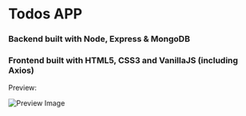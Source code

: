 # Todos APP

### Backend built with Node, Express & MongoDB

### Frontend built with HTML5, CSS3 and VanillaJS (including Axios)

Preview:

![Preview Image](https://i.imgur.com/67puSc5.jpg "Preview application")